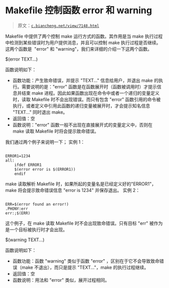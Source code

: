 # Makefile 控制函数 error 和 warning

> 原文：[`c.biancheng.net/view/7148.html`](http://c.biancheng.net/view/7148.html)

Makefile 中提供了两个控制 make 运行方式的函数。其作用是当 make 执行过程中检测到某些错误时为用户提供消息，并且可以控制 make 执行过程是否继续。这两个函数是  "error" 和 "warning"，我们来详细的介绍一下这两个函数。

$(error TEXT...)

函数说明如下：

*   函数功能：产生致命错误，并提示 "TEXT..." 信息给用户，并退出 make 的执行。需要说明的是："error" 函数是在函数展开时（函数被调用时）才提示信息并结束 make 进程。因此如果函数出现在命令中或者一个递归的变量定义时，读取 Makefile 时不会出现错误。而只有包含 "error" 函数引用的命令被执行，或者定义中引用此函数的递归变量被展开时，才会提示知名信息 "TEXT..." 同时退出 make。
*   返回值：空
*   函数说明："error" 函数一般不出现在直接展开式的变量定义中，否则在 make 读取 Makefile 时将会提示致命错误。

我们通过两个例子来说明一下；
实例 1：

```

ERROR1=1234
all:
    ifdef ERROR1
    $(error error is $(ERROR1))
    endif     
```

make 读取解析 Makefile 时，如果所起的变量名是已经定义好的"ERROR1"，make 将会提示致命错误信息 "error is 1234" 并保存退出。
实例 2：

```

ERR=$(error found an error!)
.PHONY:err
err:;$(ERR)
```

这个例子，在 make 读取 Makefile 时不会出现致命错误。只有目标 "err" 被作为是一个目标被执行时才会出现。

$(warning TEXT...)

函数说明如下：

*   函数功能：函数 "warning" 类似于函数 "error" ，区别在于它不会导致致命错误（make 不退出），而只是提示 "TEXT..."，make 的执行过程继续。
*   返回值：空
*   函数说明：用法和 "error" 类似，展开过程相同。